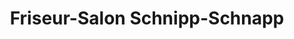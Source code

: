 ---
title: "Friseur-Salon Schnipp-Schnapp"
url: /paderborn/friseur-salon-schnipp-schnapp/
shop: Friseur
---